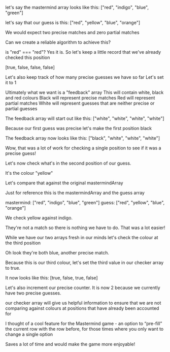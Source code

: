 let's say the mastermind array looks like this:
["red", "indigo", "blue", "green"]

let's say that our guess is this:
["red", "yellow", "blue", "orange"]

We would expect two precise matches
and zero partial matches

Can we create a reliable algorithm to achieve this?

is "red" === "red"?
Yes it is. So let's keep a little record that we've
already checked this position

[true, false, false, false]

Let's also keep track of how many precise guesses
we have so far
Let's set it to 1

Ultimately what we want is a "feedback" array
This will contain white, black and red colours
Black will represent precise matches
Red will represent partial matches
White will represent guesses that are neither
precise or partial guesses

The feedback array will start out like this:
["white", "white", "white", "white"]

Because our first guess was precise let's make
the first position black

The feedback array now looks like this:
["black", "white", "white", "white"]

Wow, that was a lot of work for checking a single
position to see if it was a precise guess!

Let's now check what's in the second position
of our guess.

It's the colour "yellow"

Let's compare that against the original
mastermindArray

Just for reference this is the mastermindArray
and the guess array

mastermind: ["red", "indigo", "blue", "green"]
guess: ["red", "yellow", "blue", "orange"]

We check yellow against indigo.

They're not a match so there is nothing we have to do.
That was a lot easier!

While we have our two arrays fresh in our minds
let's check the colour at the third position

Oh look they're both blue, another precise match.

Because this is our third colour, let's set the third
value in our checker array to true.

It now looks like this:
[true, false, true, false]

Let's also increment our precise counter.
It is now 2 because we currently have two precise guesses.

our checker array will give us helpful information to
ensure that we are not comparing against colours at
positions that have already been accounted for

I thought of a cool feature for the Mastermind game - an option to “pre-fill” the current row with the row before, for those times where you only want to change a single option

Saves a lot of time and would make the game more enjoyable!
